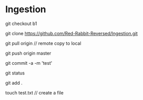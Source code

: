 # Ingestion

git checkout b1

git clone https://github.com/Red-Rabbit-Reversed/Ingestion.git

git pull origin  // remote copy to local

git push origin master

git commit -a -m 'test'

git status

git add .

touch test.txt // create a file



